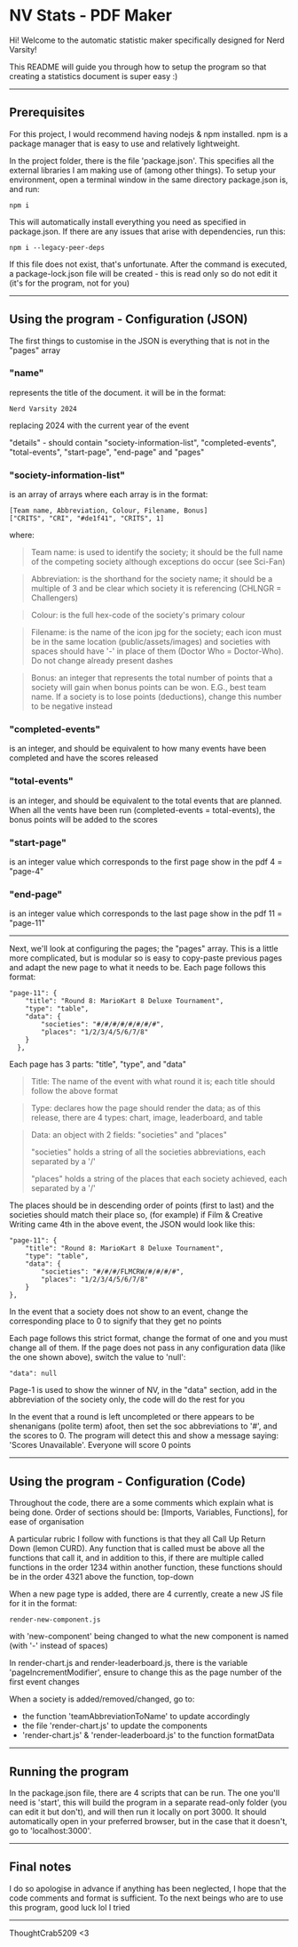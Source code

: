 # NV Stats - PDF Maker
Hi! Welcome to the automatic statistic maker specifically designed
for Nerd Varsity!

This README will guide you through how to setup the program so that
creating a statistics document is super easy :)

---
## Prerequisites
For this project, I would recommend having nodejs & npm installed. npm is a package manager that is easy to use and relatively 
lightweight. 

In the project folder, there is the file 'package.json'. This specifies all the external libraries I am making use of
(among other things). To setup your environment, open a terminal window in the same directory package.json is, and run:

    npm i

This will automatically install everything you need as specified in package.json. If there are any issues that arise
with dependencies, run this:

    npm i --legacy-peer-deps

If this file does not exist, that's unfortunate.
After the command is executed, a package-lock.json file will be created - this is read only so do not edit it (it's 
for the program, not for you)

---
## Using the program - Configuration (JSON)
The first things to customise in the JSON is everything that is not in the "pages" array

### "name" 
represents the title of the document. it will be in the format:

    Nerd Varsity 2024
replacing 2024 with the current year of the event

"details" - should contain "society-information-list", "completed-events", "total-events", "start-page", "end-page" and "pages"


### "society-information-list" 
is an array of arrays where each array is in the format:

    [Team name, Abbreviation, Colour, Filename, Bonus]
    ["CRITS", "CRI", "#de1f41", "CRITS", 1]

where:
> Team name: is used to identify the society; it should be the full name of the competing society although exceptions do occur (see Sci-Fan)

> Abbreviation: is the shorthand for the society name; it should be a multiple of 3 and be clear which society it is referencing (CHLNGR = Challengers)

> Colour: is the full hex-code of the society's primary colour

> Filename: is the name of the icon jpg for the society; each icon must be in the same location (public/assets/images) and societies with spaces should have '-' in place of them (Doctor Who = Doctor-Who). Do not change already present dashes

> Bonus: an integer that represents the total number of points that a society will gain when bonus points can be won. E.G., best team name. If a society is to lose points (deductions), change this number to be negative instead 

### "completed-events"
is an integer, and should be equivalent to how many events have been completed and have the scores released

### "total-events"
is an integer, and should be equivalent to the total events that are planned. When all the vents have been run 
(completed-events = total-events), the bonus points will be added to the scores

### "start-page"
is an integer value which corresponds to the first page show in the pdf
4 = "page-4"

### "end-page"
is an integer value which corresponds to the last page show in the pdf
11 = "page-11"

---
Next, we'll look at configuring the pages; the "pages" array. This is a little more complicated, but is modular 
so is easy to copy-paste previous pages and adapt the new page to what it needs to be. Each page follows this format:

    "page-11": {
        "title": "Round 8: MarioKart 8 Deluxe Tournament",
        "type": "table",
        "data": {
            "societies": "#/#/#/#/#/#/#/#",
            "places": "1/2/3/4/5/6/7/8"
        }
      },

Each page has 3 parts: "title", "type", and "data"

> Title: The name of the event with what round it is; each title should follow the above format

> Type: declares how the page should render the data; as of this release, there are 4 types: chart, image, leaderboard, 
> and table

> Data: an object with 2 fields: "societies" and "places"
> 
> "societies" holds a string of all the societies abbreviations, each separated by a '/'
> 
> "places" holds a string of the places that each society achieved, each separated by a '/'

The places should be in descending order of points (first to last) and the societies should match their place so, 
(for example) if Film & Creative Writing came 4th in the above event, the JSON would look like this:

    "page-11": {
        "title": "Round 8: MarioKart 8 Deluxe Tournament",
        "type": "table",
        "data": {
            "societies": "#/#/#/FLMCRW/#/#/#/#",
            "places": "1/2/3/4/5/6/7/8"
        }
    },

In the event that a society does not show to an event, change the corresponding place to 0 to signify that they get 
no points

Each page follows this strict format, change the format of one and you must change all of them. If the page does not 
pass in any configuration data (like the one shown above), switch the value to 'null': 
    
    "data": null

Page-1 is used to show the winner of NV, in the "data" section, add in the abbreviation
of the society only, the code will do the rest for you

In the event that a round is left uncompleted or there appears to be shenanigans (polite term) afoot, then set the soc
abbreviations to '#', and the scores to 0. The program will detect this and show a message saying:
'Scores Unavailable'. Everyone will score 0 points

---
## Using the program - Configuration (Code)
Throughout the code, there are a some comments which explain what is being done.
Order of sections should be: [Imports, Variables, Functions], for ease of organisation

A particular rubric I follow with functions is that they all Call Up Return Down (lemon CURD).
Any function that is called must be above all the functions that call it, and in addition to this, if there
are multiple called functions in the order 1234 within another function, these functions should be in
the order 4321 above the function, top-down

When a new page type is added, there are 4 currently, create a new JS file for it in the format:

    render-new-component.js
with 'new-component' being changed to what the new component is named (with '-' instead of spaces)

In render-chart.js and render-leaderboard.js, there is the variable 'pageIncrementModifier', ensure 
to change this as the page number of the first event changes

When a society is added/removed/changed, go to:
- the function 'teamAbbreviationToName' to update accordingly
- the file 'render-chart.js' to update the <Line> components
- 'render-chart.js' & 'render-leaderboard.js' to the function formatData

---
## Running the program
In the package.json file, there are 4 scripts that can be run. The one you'll need is 'start', this will build the
program in a separate read-only folder (you can edit it but don't), and will then run it locally on port 3000. It should
automatically open in your preferred browser, but in the case that it doesn't, go to 'localhost:3000'.

---
## Final notes
I do so apologise in advance if anything has been neglected, I hope that the code comments and format is sufficient.
To the next beings who are to use this program, good luck lol I tried

---
ThoughtCrab5209 <3
